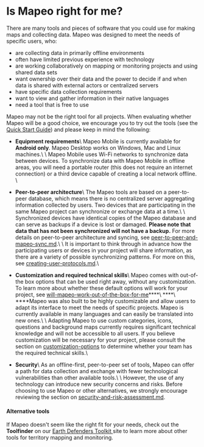 # Is Mapeo right for me?

There are many tools and pieces of software that you could use for making maps and collecting data. Mapeo was designed to meet the needs of specific users, who:

* are collecting data in primarily offline environments
* often have limited previous experience with technology
* are working collaboratively on mapping or monitoring projects and using shared data sets
* want ownership over their data and the power to decide if and when data is shared with external actors or centralized servers
* have specific data collection requirements
* want to view and gather information in their native languages
* need a tool that is free to use

Mapeo may not be the right tool for all projects. When evaluating whether Mapeo will be a good choice, we encourage you to try out the tools (see the [Quick Start Guide](../quick-start-guide/getting-started.md)) and please keep in mind the following:&#x20;

* **Equipment requirements**\ Mapeo Mobile is currently available for **Android only**. Mapeo Desktop works on Windows, Mac and Linux machines.\ \ Mapeo Mobile uses Wi-Fi networks to synchronize data between devices. To synchronize data with Mapeo Mobile in offline areas, you will need a portable router (this does not require an internet connection) or a third device capable of creating a local network offline. \

* **Peer-to-peer architecture**\ The Mapeo tools are based on a peer-to-peer database, which means there is no centralized server aggregating information collected by users. Two devices that are participating in the same Mapeo project can synchronize or exchange data at a time.\ \ Synchronized devices have identical copies of the Mapeo database and can serve as backups if a device is lost or damaged. **Please note that data that has not been synchronized will not have a backup.**  For more details on peer-to-peer architecture and syncing, see [peer-to-peer-and-mapeo-sync.md](about-mapeo/peer-to-peer-and-mapeo-sync.md "mention").\ \ It is important to think through in advance how the participating users or devices in  your project will share information, as there are a variety of possible synchronizing patterns. For more on this, see [creating-user-protocols.md](../complete-reference-guide/essentials-for-a-successful-mapeo-project/creating-user-protocols.md "mention").\

* **Customization and required technical skills**\ Mapeo comes with out-of-the box options that can be used right away, without any customization. To learn more about whether these default options will work for your project, see [will-mapeo-work-out-of-the-box-for-me](../complete-reference-guide/will-mapeo-work-out-of-the-box-for-me/ "mention")****\ ****\ ****Mapeo was also built to be highly customizable and allow users to adapt its interface to meet the needs of specific projects. Mapeo is currently available in many languages and can easily be translated into new ones.\ \ Adapting Mapeo to use custom categories, icons, questions and background maps currently requires significant technical knowledge and will not be accessible to all users. If you believe customization will be necessary for your project, please consult the section on [customization-options](../complete-reference-guide/customization-options/ "mention") to determine whether your team has the required technical skills.\

* **Security**\ As an offline-first, peer-to-peer set of tools, Mapeo can offer a path for data collection and exchange with fewer technological vulnerabilities than other available tools.\ \ However, the use of any technology can introduce new security concerns and risks. Before choosing to use Mapeo or other alternatives, we strongly encourage reviewing the section on [security-and-risk-assessment.md](../complete-reference-guide/essentials-for-a-successful-mapeo-project/security-and-risk-assessment.md "mention").

#### Alternative tools

If Mapeo doesn't seem like the right fit for your needs, check out the **Toolfinder** on our [Earth Defenders Toolkit ](https://www.earthdefenderstoolkit.com/toolfinder/)site to learn more about other tools for territory mapping and monitoring.
